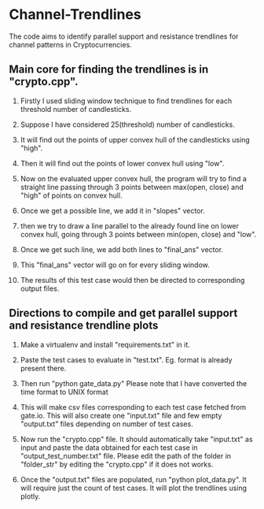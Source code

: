 # Channel-Trendlines
The code aims to identify parallel support and resistance trendlines for channel patterns in Cryptocurrencies. 

## Main core for finding the trendlines is in "crypto.cpp".

1. Firstly I used sliding window technique to find trendlines for each threshold number of candlesticks.
  
2. Suppose I have considered 25(threshold) number of candlesticks.
3. It will find out the points of upper convex hull of the candlesticks using "high".
4. Then it will find out the points of lower convex hull using "low".
5. Now on the evaluated upper convex hull, the program will try to find a straight line passing through 3 points between max(open, close) and "high" of points on convex hull.
6. Once we get a possible line, we add it in "slopes" vector.
7. then we try to draw a line parallel to the already found line on lower convex hull, going through 3 points between min(open, close) and "low".
8. Once we get such line, we add both lines to "final_ans" vector.
9. This "final_ans" vector will go on for every sliding window.
10. The results of this test case would then be directed to corresponding output files.
  
## Directions to compile and get parallel support and resistance trendline plots

1. Make a virtualenv and install "requirements.txt" in it.

2. Paste the test cases to evaluate in "test.txt". Eg. format is already present there.

3. Then run "python gate_data.py"
	Please note that I have converted the time format to UNIX format

4. This will make csv files corresponding to each test case fetched from gate.io.
   This will also create one "input.txt" file and few empty "output.txt" files depending on number of test cases.

5. Now run the "crypto.cpp" file. It should automatically take "input.txt" as input and paste the data obtained for each test case in "output_test_number.txt" file.
	Please edit the path of the folder in "folder_str" by editing the "crypto.cpp" if it does not works.

6. Once the "output.txt" files are populated, run "python plot_data.py". It will require just the count of test cases. It will plot the trendlines using plotly.

